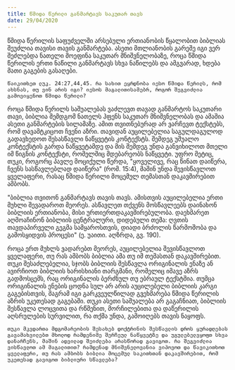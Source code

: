 ```yaml
---
title: წმიდა წერილი განმარტავს საკუთარ თავს
date: 29/04/2020
---
```


წმიდა წერილის საფუძველში არსებული ერთიანობის წყალობით ბიბლიას შეუძლია თავისი თავის განმარტება. ასეთი მთლიანობის გარეშე იგი ვერ შეძლებდა ნათელი მოეფინა საკუთარ მნიშვნელობაზე, როცა წმიდა წერილის ერთი ნაწილი განმარტავს სხვა ნაწილებს და ამგვარად, ხდება მათი გაგების გასაღები.

`წაიკითხეთ ლუკ. 24:27,44,45. რა სახით ეყრდნობა იესო წმიდა წერილს, რომ ახსნას, თუ ვინ არის იგი? იესოს მაგალითისამებრ, როგორ შეგვიძლია გამოვიყენოთ წმიდა წერილი?`

როცა წმიდა წერილს საშუალებას ვაძლევთ თავად განმარტოს საკუთარი თავი, ბიბლია შემდგომ ნათელს ჰფენს საკუთარ მნიშვნელობას და ამაშია ასეთი განმარტების სილამაზე. ამით თვითნებურად არ ვარჩევთ ტექსტებს, რომ დავამტკიცოთ ჩვენი აზრი. თავიდან აუცილებელია საგულდაგულოდ გადავხედოთ შესასწავლი ნაწყვეტის კონტექსტს. შემდეგ უშუალო კონტექსტის გარდა ნაწყვეტამდე და მის შემდეგ უნდა განვიხილოთ მთელი იმ წიგნის კონტექსტი, რომელშიც მდებარეობს ნაწყვეტი. უფრო მეტიც, თუკი, როგორც პავლე მოციქული წერდა, "ყოველივე, რაც წინათ დაიწერა, ჩვენს სასწავლებლად დაიწერა" (რომ. 15:4), მაშინ უნდა შევისწავლოთ ყველაფერი, რასაც წმიდა წერილი მოცემულ თემასთან დაკავშირებით ამბობს.

"ბიბლია თვითონ განმარტავს თავის თავს. ამისთვის აუცილებელია ერთი მუხლი შევადაროთ მეორეს. ასწავლეთ თქვენს მოსწავლეებს დაინახონ ბიბლიის ერთიანობა, მისი ურთიერთდაკავშირებულობა. დაეხმარეთ აღმოაჩინონ ბიბლიის ცენტრალური, დიდებული თემა: ღვთის თავდაპირველი გეგმა სამყაროსთვის, დიადი ბრძოლის წარმოშობა და გამოსყიდვის პროცესი" (ე. უაითი. აღზრდა, გვ. 190).

როცა ერთ მუხლს ვადარებთ მეორეს, აუცილებელია შევისწავლოთ ყველაფერი, თუ რას ამბობს ბიბლია ამა თუ იმ თემასთან დაკავშირებით. თუკი შესაძლებელია, სჯობს ბიბლიის შესწავლა ორიგინალის ენაზე ან ავირჩიოთ ბიბლიის ხარისხიანი თარგმანი, რომელიც იმავე აზრს გადმოსცემს, რაც ორიგინალის ბერძნულ თუ ებრაულ ტექსტშია. თუმცა ორიგინალის ენების ცოდნა სულ არ არის აუცილებელი ბიბლიის კარგი გაგებისთვის, მაგრამ იგი გარკვეულწილად გვეხმარება წმიდა წერილის აზრის უკეთესად გაგებაში. თუკი ასეთი საშუალება არ გაგაჩნიათ, ბიბლიის შესწავლა ლოცვითა და რწმენით, მორჩილებითა და დაწერილის აღსრულების სურვილით, რა თქმა უნდა, გამოიღებს თავის ნაყოფს.

`თუკი მკვდართა მდგომარეობის შესახებ დოქტრინის შესწავლის დროს ყურადღებას გავამახვილებთ მხოლოდ რამდენიმე შერჩეულ ნაწყვეტზე და უგულებელვყოფთ სხვა დანარჩენს, მაშინ ადვილად შეიძლება არასწორად გავიგოთ. რა შეგვიძლია ვისწავლოთ ამ მაგალითით? რამდენად მნიშვნელოვანია ვიპოვოთ და წავიკითხოთ ყველაფერი, თუ რას ამბობს ბიბლია მოცემულ საკითხთან დაკავშირებით, რომ უკეთესად გავიგოთ ბიბლიური სწავლება?`